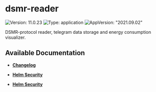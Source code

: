 # dsmr-reader

![Version: 11.0.23](https://img.shields.io/badge/Version-11.0.23-informational?style=flat-square) ![Type: application](https://img.shields.io/badge/Type-application-informational?style=flat-square) ![AppVersion: "2021.09.02"](https://img.shields.io/badge/AppVersion-"2021.09.02"-informational?style=flat-square)

DSMR-protocol reader, telegram data storage and energy consumption visualizer.

## Available Documentation

- [**Changelog**](CHANGELOG)

- [**Helm Security**](container-security)

- [**Helm Security**](helm-security)

